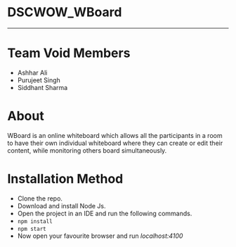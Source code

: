 # DSCWOW_WBoard
---
# Team Void Members
- Ashhar Ali 
- Purujeet Singh
- Siddhant Sharma
 
 # About 
  
 WBoard is an online whiteboard which allows all the participants in a room to have their own individual whiteboard where they can create or edit their content,
 while monitoring others board simultaneously.
 
 # Installation Method
 
 - Clone the repo.
 - Download and install Node Js.
 - Open the project in an IDE and run the following commands.
 - ```npm install```
 - ```npm start```
 - Now open your favourite browser and run _localhost:4100_
